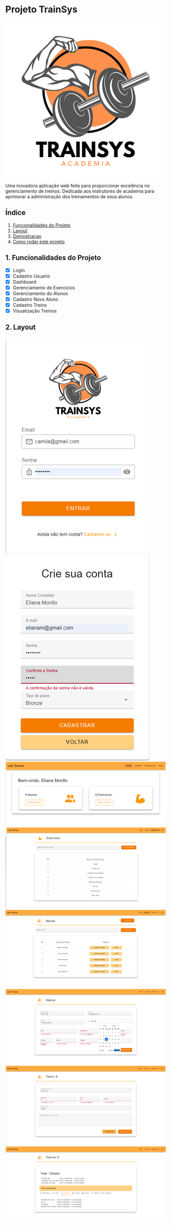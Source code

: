 # Projeto TrainSys

![Logo](../proyecto-m1/src/views/Login/Logo.png)
Uma inovadora aplicação web feita para proporcionar excelência no gerenciamento de treinos.
Dedicada aos instrutores de academia para aprimorar a administração dos treinamentos de seus alunos.

## Índice
1. <a href="#funcionalidades">Funcionalidades do Projeto</a>
2. <a href="#layout">Layout</a>
3. <a href="#demostracao">Demostracao</a>
4. <a href="#rodar">Como rodar este projeto</a>


## 1. Funcionalidades do Projeto

- [x] Login
- [x] Cadastro Usuario
- [x] Dashboard	
- [x] Gerenciamento de Exercicios
- [x] Gerenciamento do Alunos
- [x] Cadastro Novo Aluno
- [x] Cadastro Treino
- [x] Visualização Treinos

## 2. Layout
![Login](../proyecto-m1/src/assets/1.login.png)
![cadastro_usuario](../proyecto-m1/src/assets/2.%20cadastro-usuario.png)
![dashboard](../proyecto-m1/src/assets/3.dashboard.png)
![gerenciamento_exercicios](../proyecto-m1/src/assets/4.gerenciamento-exercicios.png)
![gerenciamento_alunos](../proyecto-m1/src/assets/5.gerenciamento-alunos.png)
![cadastro_novo_aluno](../proyecto-m1/src/assets/6.cadastro-novo-aluno.png)
![cadastro_treino](../proyecto-m1/src/assets/7.cadastro-treino.png)
![visualizacao](../proyecto-m1/src/assets/8.visualizacao-treinos.png)




